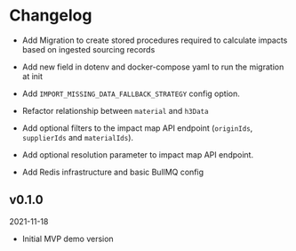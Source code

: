 



# Changelog

- Add Migration to create stored procedures required to calculate impacts based on ingested sourcing
  records
- Add new field in dotenv and docker-compose yaml to run the migration at init


- Add `IMPORT_MISSING_DATA_FALLBACK_STRATEGY` config option.
- Refactor relationship between `material` and `h3Data`
- Add optional filters to the impact map API endpoint (`originIds`, `supplierIds` and `materialIds`).
- Add optional resolution parameter to impact map API endpoint.
- Add Redis infrastructure and basic BullMQ config

## v0.1.0

2021-11-18

- Initial MVP demo version

